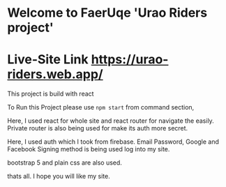 # Welcome to FaerUqe 'Urao Riders project'
# Live-Site Link https://urao-riders.web.app/

This project is build with react

To Run this Project please use `npm start` from command section,

Here, I used react for whole site and react router for navigate the easily. Private router is also being used for make its auth more secret.

Here, I used auth which I took from firebase. Email Password, Google and Facebook Signing method is being used log into my site.

bootstrap 5 and plain css are also used. 

thats all. I hope you will like my site.


